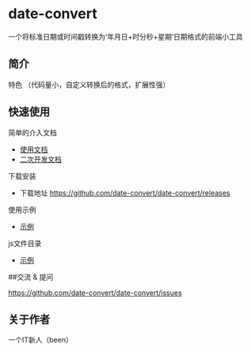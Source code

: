 ﻿# date-convert

一个将标准日期或时间戳转换为‘年月日+时分秒+星期’日期格式的前端小工具

## 简介

特色 （代码量小，自定义转换后的格式，扩展性强）

## 快速使用

简单的介入文档

- [使用文档](./doc/use/README.md)
- [二次开发文档](./doc/dev/README.md)

下载安装

- 下载地址  https://github.com/date-convert/date-convert/releases

使用示例

- [示例](./example/test.html)

js文件目录

- [示例](./release/bundle.js)

##交流 & 提问

https://github.com/date-convert/date-convert/issues

## 关于作者

一个IT新人（been）
